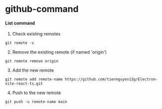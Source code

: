 # github-command

#### List command
1. Check existing remotes
```
git remote -v
```
2. Remove the existing remote (if named 'origin')
```
git remote remove origin
```
3. Add the new remote
```
git remote add remote-name https://github.com/tiennguyen12g/Electron-vite-react-ts.git
```
4. Push to the new remote
```
git push -u remote-name main
```
